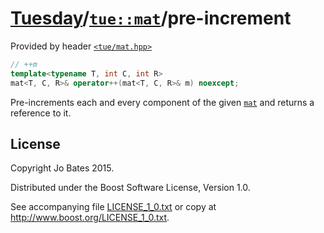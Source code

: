 [Tuesday](../../../README.md)/[`tue::mat`](../../headers/mat.md)/pre-increment
==============================================================================
Provided by header [`<tue/mat.hpp>`](../../headers/mat.md)

```c++
// ++m
template<typename T, int C, int R>
mat<T, C, R>& operator++(mat<T, C, R>& m) noexcept;
```

Pre-increments each and every component of the given
[`mat`](../../headers/mat.md) and returns a reference to it.

License
-------
Copyright Jo Bates 2015.

Distributed under the Boost Software License, Version 1.0.

See accompanying file [LICENSE_1_0.txt](../../../LICENSE_1_0.txt) or copy at
http://www.boost.org/LICENSE_1_0.txt.
